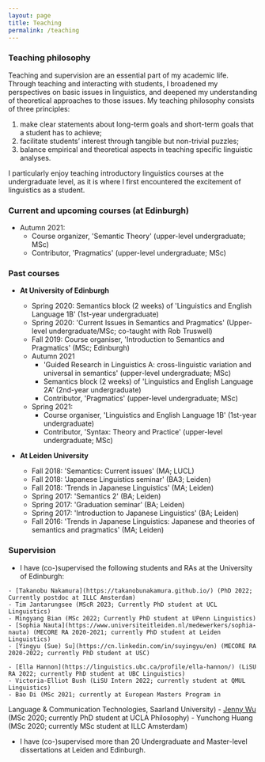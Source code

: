```yaml
---
layout: page
title: Teaching
permalink: /teaching
---
```


### Teaching philosophy

Teaching and supervision are an essential part of my academic life. Through
teaching and interacting with students, I broadened my perspectives on basic
issues in linguistics, and deepened my understanding of theoretical approaches
to those issues. My teaching philosophy consists of three principles:

1. make clear statements about long-term goals and short-term goals that a student has to achieve;
2. facilitate students’ interest through tangible but non-trivial puzzles;
3. balance empirical and theoretical aspects in teaching specific linguistic analyses.

I particularly enjoy teaching introductory linguistics courses at the
undergraduate level, as it is where I first encountered the excitement of
linguistics as a student. 

### Current and upcoming courses (at Edinburgh)

- Autumn 2021: 
	- Course organizer, 'Semantic Theory' (upper-level undergraduate; MSc)
	- Contributor, 'Pragmatics' (upper-level undergraduate; MSc)

### Past courses 

- **At University of Edinburgh**
	- Spring 2020: Semantics block (2 weeks) of 'Linguistics and English Language 1B' (1st-year undergraduate)
	- Spring 2020: 'Current Issues in Semantics and Pragmatics' (Upper-level undergraduate/MSc; co-taught with Rob Truswell)
	- Fall 2019: Course organiser, 'Introduction to Semantics and Pragmatics' (MSc; Edinburgh)
	- Autumn 2021
    	- 'Guided Research in Linguistics A: cross-linguistic variation and universal in semantics' (upper-level undergraduate; MSc)
   		- Semantics block (2 weeks) of 'Linguistics and English Language 2A' (2nd-year undergraduate)
    	- Contributor, 'Pragmatics' (upper-level undergraduate; MSc)
	- Spring 2021:
    	- Course organiser, 'Linguistics and English Language 1B' (1st-year undergraduate)
    	- Contributor, 'Syntax: Theory and Practice' (upper-level undergraduate; MSc)

- **At Leiden University**
	- Fall 2018: 'Semantics: Current issues' (MA; LUCL)
	- Fall 2018: 'Japanese Linguistics seminar' (BA3; Leiden)
	- Fall 2018: 'Trends in Japanese Linguistics' (MA; Leiden)
	- Spring 2017: 'Semantics 2' (BA; Leiden)
	- Spring 2017: 'Graduation seminar' (BA; Leiden)
	- Spring 2017: 'Introduction to Japanese Linguistics' (BA; Leiden)
	- Fall 2016: 'Trends in Japanese Linguistics: Japanese and theories of semantics and pragmatics' (MA; Leiden)

### Supervision

- I have (co-)supervised the following students and RAs at the University of Edinburgh:
<!-- ### Alumni -->

	- [Takanobu Nakamura](https://takanobunakamura.github.io/) (PhD 2022; Currently postdoc at ILLC Amsterdam)
	- Tim Jantarungsee (MScR 2023; Currently PhD student at UCL Linguistics)
	- Mingyang Bian (MSc 2022; Currently PhD student at UPenn Linguistics)
	- [Sophia Nauta](https://www.universiteitleiden.nl/medewerkers/sophia-nauta) (MECORE RA 2020-2021; currently PhD student at Leiden Linguistics)
	- [Yingyu (Sue) Su](https://cn.linkedin.com/in/suyingyu/en) (MECORE RA 2020-2022; currently PhD student at USC)
<!-- - Neng Wan (MSc 2022) -->
	- [Ella Hannon](https://linguistics.ubc.ca/profile/ella-hannon/) (LiSU RA 2022; currently PhD student at UBC Linguistics)
	- Victoria-Elliot Bush (LiSU Intern 2022; currently student at QMUL Linguistics)
	- Bao Di (MSc 2021; currently at European Masters Program in 
Language & Communication Technologies, Saarland University)
	- [Jenny Wu](https://philosophy.ucla.edu/person/jenny-wu/) (MSc 2020; currently PhD student at UCLA Philosophy)
	- Yunchong Huang (MSc 2020; currently MSc student at ILLC Amsterdam)

- I have (co-)supervised more than 20 Undergraduate and Master-level dissertations at Leiden and Edinburgh. 

